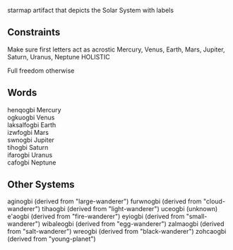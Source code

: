 starmap artifact that depicts the Solar System with labels

## Constraints

Make sure first letters act as acrostic
Mercury, Venus, Earth, Mars, Jupiter, Saturn, Uranus, Neptune
HOLISTIC

Full freedom otherwise

## Words

henqogbi Mercury  
ogkuogbi Venus  
laksalfogbi Earth  
izwfogbi Mars  
swnogbi Jupiter  
tihogbi Saturn  
ifarogbi Uranus  
cafogbi Neptune  

## Other Systems

aginogbi (derived from "large-wanderer")
furwnogbi (derived from "cloud-wanderer")
tihaogbi (derived from "light-wanderer")
uceogbi (unknown)
e'aogbi (derived from "fire-wanderer")
eyiogbi (derived from "small-wanderer")
wibaleogbi (derived from "egg-wanderer")
zalmaogbi (derived from "salt-wanderer")
wreogbi (derived from "black-wanderer")
zohcaogbi (derived from "young-planet")
